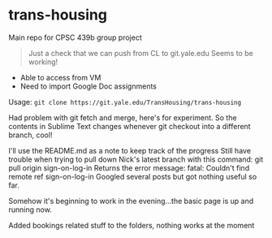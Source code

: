 trans-housing
=============

Main repo for CPSC 439b group project

> Just a check that we can push from CL to git.yale.edu
> Seems to be working!

+ Able to access from VM
+ Need to import Google Doc assignments

Usage: `git clone https://git.yale.edu/TransHousing/trans-housing`

Had problem with git fetch and merge, here's for experiment.
So the contents in Sublime Text changes whenever git checkout into a different branch, cool!

I'll use the README.md as a note to keep track of the progress
Still have trouble when trying to pull down Nick's latest branch with this command: git pull origin sign-on-log-in
Returns the error message: fatal: Couldn't find remote ref sign-on-log-in
Googled several posts but got nothing useful so far.

Somehow it's beginning to work in the evening...the basic page is up and running now.

Added bookings related stuff to the folders, nothing works at the moment